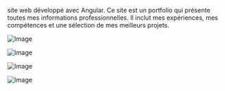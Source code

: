 site web développé avec Angular. Ce site est un portfolio qui présente toutes mes informations professionnelles. Il inclut mes expériences, mes compétences et une sélection de mes meilleurs projets.


![Image](https://github.com/user-attachments/assets/fcbfbde7-c8c3-4e60-bf97-7ff38594190d)

![Image](https://github.com/user-attachments/assets/bd31b930-2282-4ac2-abdc-f0dc4fb22dab)

![Image](https://github.com/user-attachments/assets/183c7d98-6328-4d19-ae9a-9a1d9af394b1)

![Image](https://github.com/user-attachments/assets/ded1f1fc-1bcc-444e-af13-ceebe9fed850)
